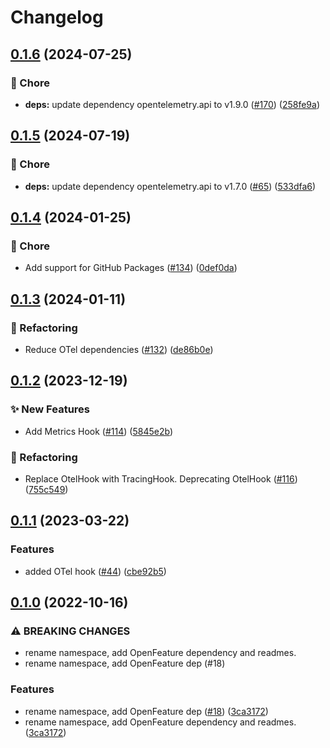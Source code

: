 # Changelog

## [0.1.6](https://github.com/open-feature/dotnet-sdk-contrib/compare/OpenFeature.Contrib.Hooks.Otel-v0.1.5...OpenFeature.Contrib.Hooks.Otel-v0.1.6) (2024-07-25)


### 🧹 Chore

* **deps:** update dependency opentelemetry.api to v1.9.0 ([#170](https://github.com/open-feature/dotnet-sdk-contrib/issues/170)) ([258fe9a](https://github.com/open-feature/dotnet-sdk-contrib/commit/258fe9aadbc8dfe834accf4dbbe82ff601abd73d))

## [0.1.5](https://github.com/open-feature/dotnet-sdk-contrib/compare/OpenFeature.Contrib.Hooks.Otel-v0.1.4...OpenFeature.Contrib.Hooks.Otel-v0.1.5) (2024-07-19)


### 🧹 Chore

* **deps:** update dependency opentelemetry.api to v1.7.0 ([#65](https://github.com/open-feature/dotnet-sdk-contrib/issues/65)) ([533dfa6](https://github.com/open-feature/dotnet-sdk-contrib/commit/533dfa652011b645d48c5d17dbdfe39b64a8eadf))

## [0.1.4](https://github.com/open-feature/dotnet-sdk-contrib/compare/OpenFeature.Contrib.Hooks.Otel-v0.1.3...OpenFeature.Contrib.Hooks.Otel-v0.1.4) (2024-01-25)


### 🧹 Chore

* Add support for GitHub Packages ([#134](https://github.com/open-feature/dotnet-sdk-contrib/issues/134)) ([0def0da](https://github.com/open-feature/dotnet-sdk-contrib/commit/0def0da173e2f327b7381eba043b6e99ae8f26fe))

## [0.1.3](https://github.com/open-feature/dotnet-sdk-contrib/compare/OpenFeature.Contrib.Hooks.Otel-v0.1.2...OpenFeature.Contrib.Hooks.Otel-v0.1.3) (2024-01-11)


### 🔄 Refactoring

* Reduce OTel dependencies ([#132](https://github.com/open-feature/dotnet-sdk-contrib/issues/132)) ([de86b0e](https://github.com/open-feature/dotnet-sdk-contrib/commit/de86b0e34ea829608360109a5c5f1c61f8efdcaf))

## [0.1.2](https://github.com/open-feature/dotnet-sdk-contrib/compare/OpenFeature.Contrib.Hooks.Otel-v0.1.1...OpenFeature.Contrib.Hooks.Otel-v0.1.2) (2023-12-19)


### ✨ New Features

* Add Metrics Hook ([#114](https://github.com/open-feature/dotnet-sdk-contrib/issues/114)) ([5845e2b](https://github.com/open-feature/dotnet-sdk-contrib/commit/5845e2b0ae4b89a8a313051b42e6afdd856f1ea3))


### 🔄 Refactoring

* Replace OtelHook with TracingHook. Deprecating OtelHook ([#116](https://github.com/open-feature/dotnet-sdk-contrib/issues/116)) ([755c549](https://github.com/open-feature/dotnet-sdk-contrib/commit/755c54960bccac97f6836ea8371d75bc2f1a02bb))

## [0.1.1](https://github.com/open-feature/dotnet-sdk-contrib/compare/OpenFeature.Contrib.Hooks.Otel-v0.1.0...OpenFeature.Contrib.Hooks.Otel-v0.1.1) (2023-03-22)


### Features

* added OTel hook ([#44](https://github.com/open-feature/dotnet-sdk-contrib/issues/44)) ([cbe92b5](https://github.com/open-feature/dotnet-sdk-contrib/commit/cbe92b52a3f58279d57a054bed368b6003e03561))

## [0.1.0](https://github.com/open-feature/dotnet-sdk-contrib/compare/OpenFeature.Contrib.Hooks.Otel-v0.0.2...OpenFeature.Contrib.Hooks.Otel-v0.1.0) (2022-10-16)


### ⚠ BREAKING CHANGES

* rename namespace, add OpenFeature dependency and readmes.
* rename namespace, add OpenFeature dep (#18)

### Features

* rename namespace, add OpenFeature dep ([#18](https://github.com/open-feature/dotnet-sdk-contrib/issues/18)) ([3ca3172](https://github.com/open-feature/dotnet-sdk-contrib/commit/3ca31722b83053d4edf2038889c78efa717a7cff))
* rename namespace, add OpenFeature dependency and readmes. ([3ca3172](https://github.com/open-feature/dotnet-sdk-contrib/commit/3ca31722b83053d4edf2038889c78efa717a7cff))
